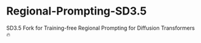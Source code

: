 # Regional-Prompting-SD3.5
SD3.5 Fork for Training-free Regional Prompting for Diffusion Transformers 🔥
